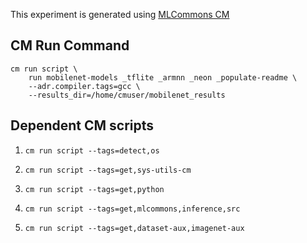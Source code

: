 This experiment is generated using [MLCommons CM](https://github.com/mlcommons/ck)
## CM Run Command
```
cm run script \
	run mobilenet-models _tflite _armnn _neon _populate-readme \
	--adr.compiler.tags=gcc \
	--results_dir=/home/cmuser/mobilenet_results
```
## Dependent CM scripts 


1.  `cm run script --tags=detect,os`


2.  `cm run script --tags=get,sys-utils-cm`


3.  `cm run script --tags=get,python`


4.  `cm run script --tags=get,mlcommons,inference,src`


5.  `cm run script --tags=get,dataset-aux,imagenet-aux`
